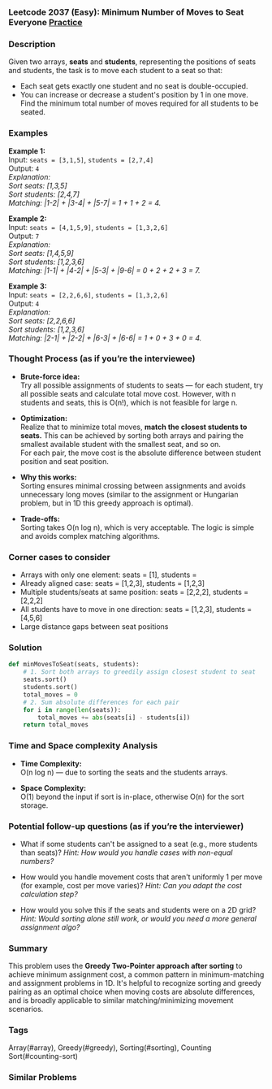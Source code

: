 ### Leetcode 2037 (Easy): Minimum Number of Moves to Seat Everyone [Practice](https://leetcode.com/problems/minimum-number-of-moves-to-seat-everyone)

### Description  
Given two arrays, **seats** and **students**, representing the positions of seats and students, the task is to move each student to a seat so that:
- Each seat gets exactly one student and no seat is double-occupied.
- You can increase or decrease a student's position by 1 in one move.
Find the minimum total number of moves required for all students to be seated.

### Examples  

**Example 1:**  
Input: `seats = [3,1,5]`, `students = [2,7,4]`  
Output: `4`  
*Explanation:  
Sort seats: [1,3,5]  
Sort students: [2,4,7]  
Matching: |1-2| + |3-4| + |5-7| = 1 + 1 + 2 = 4.*

**Example 2:**  
Input: `seats = [4,1,5,9]`, `students = [1,3,2,6]`  
Output: `7`  
*Explanation:  
Sort seats: [1,4,5,9]  
Sort students: [1,2,3,6]  
Matching: |1-1| + |4-2| + |5-3| + |9-6| = 0 + 2 + 2 + 3 = 7.*

**Example 3:**  
Input: `seats = [2,2,6,6]`, `students = [1,3,2,6]`  
Output: `4`  
*Explanation:  
Sort seats: [2,2,6,6]  
Sort students: [1,2,3,6]  
Matching: |2-1| + |2-2| + |6-3| + |6-6| = 1 + 0 + 3 + 0 = 4.*

### Thought Process (as if you’re the interviewee)  
- **Brute-force idea:**  
  Try all possible assignments of students to seats — for each student, try all possible seats and calculate total move cost. However, with n students and seats, this is O(n!), which is not feasible for large n.

- **Optimization:**  
  Realize that to minimize total moves, **match the closest students to seats.** This can be achieved by sorting both arrays and pairing the smallest available student with the smallest seat, and so on.  
  For each pair, the move cost is the absolute difference between student position and seat position.

- **Why this works:**  
  Sorting ensures minimal crossing between assignments and avoids unnecessary long moves (similar to the assignment or Hungarian problem, but in 1D this greedy approach is optimal).

- **Trade-offs:**  
  Sorting takes O(n log n), which is very acceptable. The logic is simple and avoids complex matching algorithms.

### Corner cases to consider  
- Arrays with only one element: seats = [1], students = 
- Already aligned case: seats = [1,2,3], students = [1,2,3]
- Multiple students/seats at same position: seats = [2,2,2], students = [2,2,2]
- All students have to move in one direction: seats = [1,2,3], students = [4,5,6]
- Large distance gaps between seat positions

### Solution

```python
def minMovesToSeat(seats, students):
    # 1. Sort both arrays to greedily assign closest student to seat
    seats.sort()
    students.sort()
    total_moves = 0
    # 2. Sum absolute differences for each pair
    for i in range(len(seats)):
        total_moves += abs(seats[i] - students[i])
    return total_moves
```

### Time and Space complexity Analysis  

- **Time Complexity:**  
  O(n log n) — due to sorting the seats and the students arrays.

- **Space Complexity:**  
  O(1) beyond the input if sort is in-place, otherwise O(n) for the sort storage.

### Potential follow-up questions (as if you’re the interviewer)  

- What if some students can't be assigned to a seat (e.g., more students than seats)?
  *Hint: How would you handle cases with non-equal numbers?*
  
- How would you handle movement costs that aren't uniformly 1 per move (for example, cost per move varies)?
  *Hint: Can you adapt the cost calculation step?*

- How would you solve this if the seats and students were on a 2D grid?
  *Hint: Would sorting alone still work, or would you need a more general assignment algo?*

### Summary
This problem uses the **Greedy Two-Pointer approach after sorting** to achieve minimum assignment cost, a common pattern in minimum-matching and assignment problems in 1D. It's helpful to recognize sorting and greedy pairing as an optimal choice when moving costs are absolute differences, and is broadly applicable to similar matching/minimizing movement scenarios.

### Tags
Array(#array), Greedy(#greedy), Sorting(#sorting), Counting Sort(#counting-sort)

### Similar Problems
